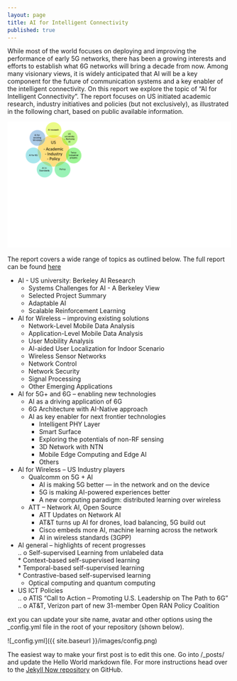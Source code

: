 ```yaml
---
layout: page
title: AI for Intelligent Connectivity
published: true
---
```

While most of the world focuses on deploying and improving the performance of early 5G networks, there has been a growing interests and efforts to establish what 6G networks will bring a decade from now. Among many visionary views, it is widely anticipated that AI will be a key component for the future of communication systems and a key enabler of the intelligent connectivity. On this report we explore the topic of “AI for Intelligent Connectivity”. The report focuses on US initiated academic research, industry initiatives and policies (but not exclusively), as illustrated in the following chart, based on public available information.

![ai.png](ai.png)

The report covers a wide range of topics as outlined below. The full report can be found [here](report.pdf "insights")

* AI - US university: Berkeley AI Research	
    * Systems Challenges for AI - A Berkeley View	
    * Selected Project Summary	
    * Adaptable AI
    * Scalable Reinforcement Learning	
* AI for Wireless – improving existing solutions	
    * Network-Level Mobile Data Analysis	
    * Application-Level Mobile Data Analysis	
    * User Mobility Analysis	
    * AI-aided User Localization for Indoor Scenario	
    * Wireless Sensor Networks	
    * Network Control	
    * Network Security	
    * Signal Processing	
    * Other Emerging Applications	
* AI for 5G+ and 6G – enabling new technologies	
    * AI as a driving application of 6G	
    * 6G Architecture with AI-Native approach	
    * AI as key enabler for next frontier technologies	
        * Intelligent PHY Layer	
        * Smart Surface	
        * Exploring the potentials of non-RF sensing	
        * 3D Network with NTN	
        * Mobile Edge Computing and Edge AI	
        * Others	
* AI for Wireless – US Industry players 
    * Qualcomm on 5G + AI	
        * AI is making 5G better — in the network and on the device	
        * 5G is making AI-powered experiences better	
        * A new computing paradigm: distributed learning over wireless		
    * ATT – Network AI, Open Source	
        * ATT Updates on Network AI	
        * AT&T turns up AI for drones, load balancing, 5G build out	
        * Cisco embeds more AI, machine learning across the network	
        * AI in wireless standards (3GPP)	
* AI general – highlights of recent progresses	
.. o Self-supervised Learning from unlabeled data	
        * Context-based self-supervised learning	
        * Temporal-based self-supervised learning	
        * Contrastive-based self-supervised learning	
    * Optical computing and quantum computing	
* US ICT Policies	
.. o ATIS “Call to Action – Promoting U.S. Leadership on The Path to 6G”
.. o AT&T, Verizon part of new 31-member Open RAN Policy Coalition

ext you can update your site name, avatar and other options using the _config.yml file in the root of your repository (shown below).

![_config.yml]({{ site.baseurl }}/images/config.png)

The easiest way to make your first post is to edit this one. Go into /_posts/ and update the Hello World markdown file. For more instructions head over to the [Jekyll Now repository](https://github.com/barryclark/jekyll-now) on GitHub.

